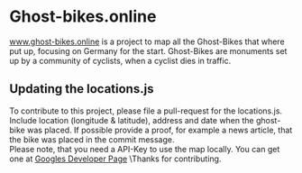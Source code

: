 # Ghost-bikes.online # 
<a href="ghost-bikes.online">www.ghost-bikes.online</a> is a project to map all the Ghost-Bikes that where put up, focusing on Germany for the start.
Ghost-Bikes are monuments set up by a community of cyclists, when a cyclist dies in traffic. 

## Updating the locations.js ## 
To contribute to this project, please file a pull-request for the locations.js. Include location (longitude & latitude), address and date when the ghost-bike was placed. If possible provide a proof, for example a news article, that the bike was placed in the commit message.\
Please note, that you need a API-Key to use the map locally. You can get one at <a href="developer.google.com">Googles Developer Page</a>
\Thanks for contributing.